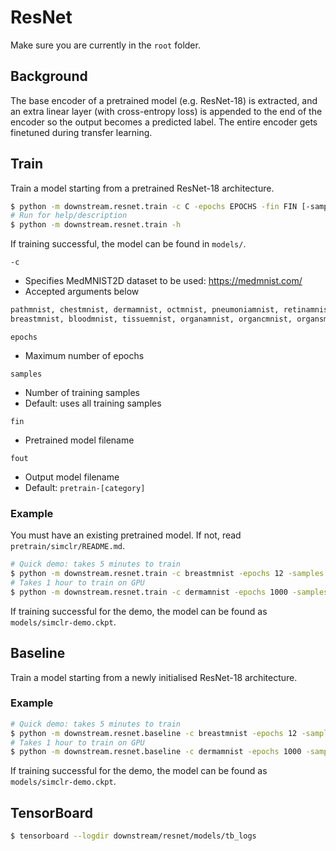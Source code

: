 # ResNet

Make sure you are currently in the `root` folder.

## Background

The base encoder of a pretrained model (e.g. ResNet-18) is extracted, and an
extra linear layer (with cross-entropy loss) is appended to the end of the
encoder so the output becomes a predicted label. The entire encoder gets
finetuned during transfer learning.

## Train

Train a model starting from a pretrained ResNet-18 architecture.

```bash
$ python -m downstream.resnet.train -c C -epochs EPOCHS -fin FIN [-samples SAMPLES] [-fout FOUT]
# Run for help/description
$ python -m downstream.resnet.train -h
```

If training successful, the model can be found in `models/`.

`-c`
- Specifies MedMNIST2D dataset to be used: https://medmnist.com/
- Accepted arguments below
```py
pathmnist, chestmnist, dermamnist, octmnist, pneumoniamnist, retinamnist, 
breastmnist, bloodmnist, tissuemnist, organamnist, organcmnist, organsmnist
```

`epochs`
- Maximum number of epochs

`samples`
- Number of training samples
- Default: uses all training samples

`fin`
- Pretrained model filename

`fout`
- Output model filename
- Default: `pretrain-[category]`

### Example

You must have an existing pretrained model. If not, read
`pretrain/simclr/README.md`.

```bash
# Quick demo: takes 5 minutes to train
$ python -m downstream.resnet.train -c breastmnist -epochs 12 -samples 20 -fin simclr-demo -fout simclr-demo
# Takes 1 hour to train on GPU
$ python -m downstream.resnet.train -c dermamnist -epochs 1000 -samples 100 -fin pretrain-dermamnist
```

If training successful for the demo, the model can be found as
`models/simclr-demo.ckpt`.

## Baseline

Train a model starting from a newly initialised ResNet-18 architecture.

### Example

```bash
# Quick demo: takes 5 minutes to train
$ python -m downstream.resnet.baseline -c breastmnist -epochs 12 -samples 20 -fout simclr-demo
# Takes 1 hour to train on GPU
$ python -m downstream.resnet.baseline -c dermamnist -epochs 1000 -samples 100
```

If training successful for the demo, the model can be found as
`models/simclr-demo.ckpt`.

## TensorBoard

```bash
$ tensorboard --logdir downstream/resnet/models/tb_logs
```
